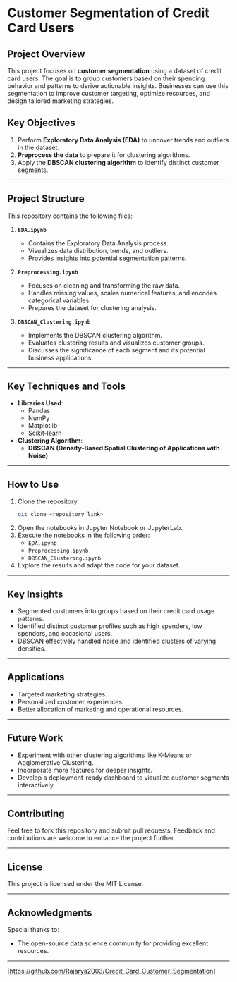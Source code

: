 


# **Customer Segmentation of Credit Card Users**

## **Project Overview**
This project focuses on **customer segmentation** using a dataset of credit card users. The goal is to group customers based on their spending behavior and patterns to derive actionable insights. Businesses can use this segmentation to improve customer targeting, optimize resources, and design tailored marketing strategies.

## **Key Objectives**
1. Perform **Exploratory Data Analysis (EDA)** to uncover trends and outliers in the dataset.
2. **Preprocess the data** to prepare it for clustering algorithms.
3. Apply the **DBSCAN clustering algorithm** to identify distinct customer segments.

---

## **Project Structure**

This repository contains the following files:

1. **`EDA.ipynb`**  
   - Contains the Exploratory Data Analysis process.
   - Visualizes data distribution, trends, and outliers.
   - Provides insights into potential segmentation patterns.

2. **`Preprocessing.ipynb`**  
   - Focuses on cleaning and transforming the raw data.
   - Handles missing values, scales numerical features, and encodes categorical variables.
   - Prepares the dataset for clustering analysis.

3. **`DBSCAN_Clustering.ipynb`**  
   - Implements the DBSCAN clustering algorithm.
   - Evaluates clustering results and visualizes customer groups.
   - Discusses the significance of each segment and its potential business applications.

---

## **Key Techniques and Tools**

- **Libraries Used**:
  - Pandas
  - NumPy
  - Matplotlib
  - Scikit-learn
- **Clustering Algorithm**:
  - **DBSCAN (Density-Based Spatial Clustering of Applications with Noise)**

---

## **How to Use**

1. Clone the repository:
   ```bash
   git clone <repository_link>
   ```
2. Open the notebooks in Jupyter Notebook or JupyterLab.
3. Execute the notebooks in the following order:
   - `EDA.ipynb`
   - `Preprocessing.ipynb`
   - `DBSCAN_Clustering.ipynb`
4. Explore the results and adapt the code for your dataset.

---

## **Key Insights**
- Segmented customers into groups based on their credit card usage patterns.
- Identified distinct customer profiles such as high spenders, low spenders, and occasional users.
- DBSCAN effectively handled noise and identified clusters of varying densities.

---

## **Applications**
- Targeted marketing strategies.
- Personalized customer experiences.
- Better allocation of marketing and operational resources.

---

## **Future Work**
- Experiment with other clustering algorithms like K-Means or Agglomerative Clustering.
- Incorporate more features for deeper insights.
- Develop a deployment-ready dashboard to visualize customer segments interactively.

---

## **Contributing**
Feel free to fork this repository and submit pull requests. Feedback and contributions are welcome to enhance the project further.

---

## **License**
This project is licensed under the MIT License.

---

## **Acknowledgments**
Special thanks to:
- The open-source data science community for providing excellent resources.

---
[https://github.com/Rajarya2003/Credit_Card_Customer_Segmentation]

